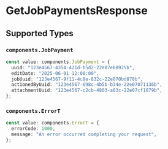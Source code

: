 # GetJobPaymentsResponse


## Supported Types

### `components.JobPayment`

```typescript
const value: components.JobPayment = {
  uuid: "123e4567-4354-421d-b5d2-22e07eb8925b",
  editDate: "2025-06-01 12:00:00",
  jobUuid: "123e4567-9f11-4c8e-832c-22e070bd878b",
  actionedByUuid: "123e4567-698c-4b5b-b34e-22e07071136b",
  attachmentUuid: "123e4567-c2cb-4803-a83c-22e07cf1079b",
};
```

### `components.ErrorT`

```typescript
const value: components.ErrorT = {
  errorCode: 1000,
  message: "An error occurred completing your request",
};
```


